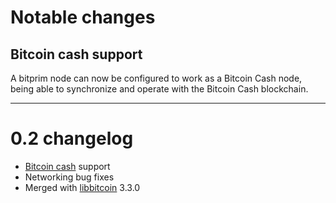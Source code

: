 # Notable changes

## Bitcoin cash support

A bitprim node can now be configured to work as a Bitcoin Cash node, being able to synchronize and operate with the Bitcoin Cash blockchain.

--------------------

# 0.2 changelog

- [Bitcoin cash](https://www.bitcoincash.org/) support
- Networking bug fixes
- Merged with [libbitcoin](https://github.com/libbitcoin/libbitcoin) 3.3.0
